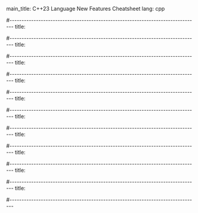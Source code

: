 main_title: C++23 Language New Features Cheatsheet
lang: cpp

#-------------------------------------------------------------------------------
title: 

#-------------------------------------------------------------------------------
title: 

#-------------------------------------------------------------------------------
title: 

#-------------------------------------------------------------------------------
title: 

#-------------------------------------------------------------------------------
title: 

#-------------------------------------------------------------------------------
title: 

#-------------------------------------------------------------------------------
title: 

#-------------------------------------------------------------------------------
title: 

#-------------------------------------------------------------------------------
title: 

#-------------------------------------------------------------------------------
title: 

#-------------------------------------------------------------------------------
